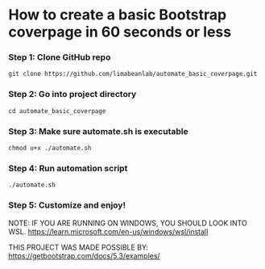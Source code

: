 # How to create a basic Bootstrap coverpage in 60 seconds or less

### Step 1: Clone GitHub repo

    git clone https://github.com/limabeanlab/automate_basic_coverpage.git

### Step 2: Go into project directory

    cd automate_basic_coverpage

### Step 3: Make sure automate.sh is executable

    chmod u+x ./automate.sh

### Step 4: Run automation script

    ./automate.sh

### Step 5: Customize and enjoy!

NOTE: IF YOU ARE RUNNING ON WINDOWS, YOU SHOULD LOOK INTO WSL.
https://learn.microsoft.com/en-us/windows/wsl/install

THIS PROJECT WAS MADE POSSIBLE BY:
https://getbootstrap.com/docs/5.3/examples/

